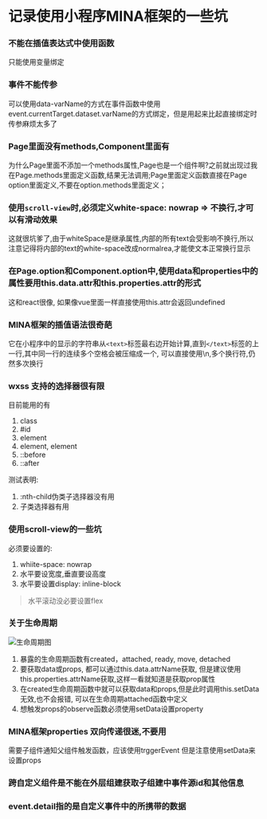 # 记录使用小程序MINA框架的一些坑

### 不能在插值表达式中使用函数

只能使用变量绑定


### 事件不能传参

可以使用data-varName的方式在事件函数中使用event.currentTarget.dataset.varName的方式绑定，但是用起来比起直接绑定时传参麻烦太多了


### Page里面没有methods,Component里面有

为什么Page里面不添加一个methods属性,Page也是一个组件啊?之前就出现过我在Page.methods里面定义函数,结果无法调用;Page里面定义函数直接在Page option里面定义,不要在option.methods里面定义；


### 使用`scroll-view`时,必须定义white-space: nowrap => 不换行,才可以有滑动效果

这就很坑爹了,由于whiteSpace是继承属性,内部的所有text会受影响不换行,所以注意记得将内部的text的white-space改成normalrea,才能使文本正常换行显示


### 在Page.option和Component.option中,使用data和properties中的属性要用this.data.attr和this.properties.attr的形式

这和react很像, 如果像vue里面一样直接使用this.attr会返回undefined

### MINA框架的插值语法很奇葩

它在小程序中的显示的字符串从`<text>`标签最右边开始计算,直到`</text>`标签的上一行,其中同一行的连续多个空格会被压缩成一个, 可以直接使用\n,多个换行符,仍然多次换行

### wxss 支持的选择器很有限

目前能用的有
1. class 
2. #id
3. element
4. element, element
5. ::before
6. ::after

测试表明:
1. :nth-child伪类子选择器没有用
2. 子类选择器有用

### 使用scroll-view的一些坑

必须要设置的:
1. whiite-space: nowrap
2. 水平要设宽度,垂直要设高度
3. 水平要设置display: inline-block
> 水平滚动没必要设置flex

### 关于生命周期

![生命周期图](https://mp.weixin.qq.com/debug/wxadoc/dev/image/mina-lifecycle.png?t=2017112)
1. 暴露的生命周期函数有created，attached, ready, move, detached
2. 要获取data或props, 都可以通过this.data.attrName获取, 但是建议使用this.properties.attrName获取,这样一看就知道是获取prop属性
3. 在created生命周期函数中就可以获取data和props,但是此时调用this.setData无效,也不会报错, 可以在生命周期attached函数中定义
4. 想触发props的observe函数必须使用setData设置property

### MINA框架properties 双向传递很迷,不要用
需要子组件通知父组件触发函数，应该使用trggerEvent
但是注意使用setData来设置props

### 跨自定义组件是不能在外层组建获取子组建中事件源id和其他信息

### event.detail指的是自定义事件中的所携带的数据

